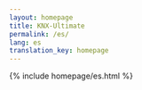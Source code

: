 ```yaml
---
layout: homepage
title: KNX-Ultimate
permalink: /es/
lang: es
translation_key: homepage
---
```


{% include homepage/es.html %}
